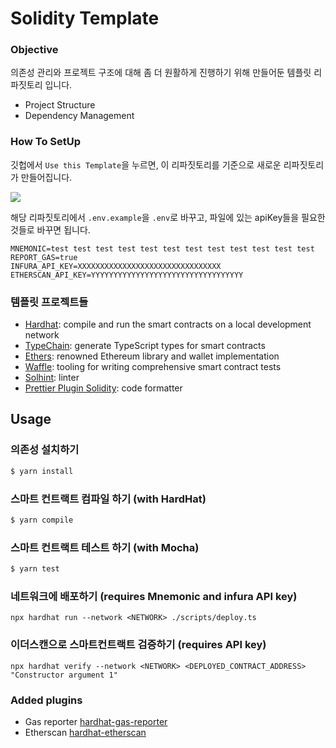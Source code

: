 # Solidity Template

### Objective 

의존성 관리와 프로젝트 구조에 대해 좀 더 원활하게 진행하기 위해 만들어둔 템플릿 리파짓토리 입니다. 

* Project Structure
* Dependency Management

### How To SetUp

깃헙에서 `Use this Template`을 누르면, 이 리파짓토리를 기준으로 새로운 리파짓토리가 만들어집니다.

![](https://imgur.com/vjlEBIr.png)

해당 리파짓토리에서 `.env.example`을 `.env`로 바꾸고, 파일에 있는 apiKey들을 필요한 것들로 바꾸면 됩니다. 

````shell
MNEMONIC=test test test test test test test test test test test test
REPORT_GAS=true
INFURA_API_KEY=XXXXXXXXXXXXXXXXXXXXXXXXXXXXXXXX
ETHERSCAN_API_KEY=YYYYYYYYYYYYYYYYYYYYYYYYYYYYYYYYYY
````

### 템플릿 프로젝트들

- [Hardhat](https://github.com/nomiclabs/hardhat): compile and run the smart contracts on a local development network
- [TypeChain](https://github.com/ethereum-ts/TypeChain): generate TypeScript types for smart contracts
- [Ethers](https://github.com/ethers-io/ethers.js/): renowned Ethereum library and wallet implementation
- [Waffle](https://github.com/EthWorks/Waffle): tooling for writing comprehensive smart contract tests
- [Solhint](https://github.com/protofire/solhint): linter
- [Prettier Plugin Solidity](https://github.com/prettier-solidity/prettier-plugin-solidity): code formatter

## Usage

### 의존성 설치하기


```sh
$ yarn install
```

### 스마트 컨트랙트 컴파일 하기 (with HardHat)

```sh
$ yarn compile
```

### 스마트 컨트랙트 테스트 하기 (with Mocha)

```sh
$ yarn test
```

### 네트워크에 배포하기 (requires Mnemonic and infura API key)

```
npx hardhat run --network <NETWORK> ./scripts/deploy.ts
```

### 이더스캔으로 스마트컨트랙트 검증하기 (requires API key)

```
npx hardhat verify --network <NETWORK> <DEPLOYED_CONTRACT_ADDRESS> "Constructor argument 1"
```

### Added plugins

- Gas reporter [hardhat-gas-reporter](https://hardhat.org/plugins/hardhat-gas-reporter.html)
- Etherscan [hardhat-etherscan](https://hardhat.org/plugins/nomiclabs-hardhat-etherscan.html)

